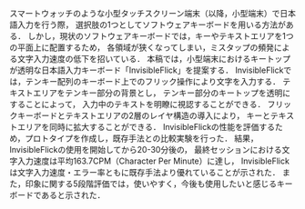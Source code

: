 スマートウォッチのような小型タッチスクリーン端末（以降，小型端末）で日本語入力を行う際，
選択肢の1つとしてソフトウェアキーボードを用いる方法がある．
しかし，現状のソフトウェアキーボードでは，キーやテキストエリアを1つの平面上に配置するため，
各領域が狭くなってしまい，ミスタップの頻発による文字入力速度の低下を招いている．
本稿では，小型端末におけるキートップが透明な日本語入力キーボード「InvisibleFlick」を提案する．
InvisibleFlickでは，テンキー配列のキーボード上でのフリック操作により文字を入力する．
テキストエリアをテンキー部分の背景とし，
テンキー部分のキートップを透明にすることによって，
入力中のテキストを明瞭に視認することができる．
フリックキーボードとテキストエリアの2層のレイヤ構造の導入により，
キーとテキストエリアを同時に拡大することができる．
InvisibleFlickの性能を評価するため，プロトタイプを作成し，既存手法との比較実験を行った．
結果，InvisibleFlickの使用を開始してから20-30分後の，
最終セッションにおける文字入力速度は平均163.7CPM（Character Per Minute）に達し，
InvisibleFlickは文字入力速度・エラー率ともに既存手法より優れていることが示された．
また，印象に関する5段階評価では，使いやすく，今後も使用したいと感じるキーボードであると示された．

